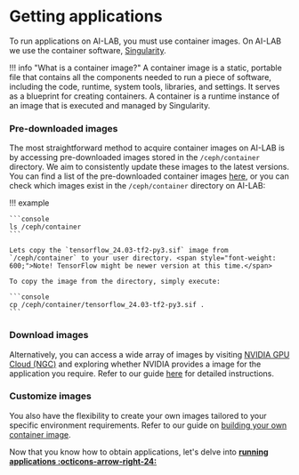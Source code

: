# Getting applications
To run applications on AI-LAB, you must use container images. On AI-LAB we use the container software, [Singularity](https://docs.sylabs.io/guides/3.5/user-guide/introduction.html).

!!! info "What is a container image?"
    A container image is a static, portable file that contains all the components needed to run a piece of software, including the code, runtime, system tools, libraries, and settings. It serves as a blueprint for creating containers. A container is a runtime instance of an image that is executed and managed by Singularity.

### Pre-downloaded images
The most straightforward method to acquire container images on AI-LAB is by accessing pre-downloaded images stored in the `/ceph/container` directory. We aim to consistently update these images to the latest versions. You can find a list of the pre-downloaded container images [here](/system-overview/#list-of-pre-download-containers), or you can check which images exist in the `/ceph/container` directory on AI-LAB:

!!! example

    ```console
    ls /ceph/container
    ```

    Lets copy the `tensorflow_24.03-tf2-py3.sif` image from `/ceph/container` to your user directory. <span style="font-weight: 600;">Note! TensorFlow might be newer version at this time.</span>

    To copy the image from the directory, simply execute:

    ```console
    cp /ceph/container/tensorflow_24.03-tf2-py3.sif .
    ```

### Download images
Alternatively, you can access a wide array of images by visiting [NVIDIA GPU Cloud (NGC)](https://catalog.ngc.nvidia.com/) and exploring whether NVIDIA provides a image for the application you require. Refer to our guide [here](/additional-guides/download-images-from-ngc) for detailed instructions.

### Customize images
You also have the flexibility to create your own images tailored to your specific environment requirements. Refer to our guide on [building your own container image](/additional-guides/building-your-own-container-image).


Now that you know how to obtain applications, let's delve into <span style="color: var(--md-primary-fg-color); font-weight: 700;"><a href="/getting-started/running-applications">running applications :octicons-arrow-right-24:</a></span>
